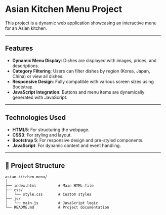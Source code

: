 # Asian Kitchen Menu Project

This project is a dynamic web application showcasing an interactive menu for an Asian kitchen.

---

## Features

- **Dynamic Menu Display**: Dishes are displayed with images, prices, and descriptions.  
- **Category Filtering**: Users can filter dishes by region (Korea, Japan, China) or view all dishes.  
- **Responsive Design**: Fully compatible with various screen sizes using Bootstrap.  
- **JavaScript Integration**: Buttons and menu items are dynamically generated with JavaScript.

---

## Technologies Used

- **HTML5**: For structuring the webpage.  
- **CSS3**: For styling and layout.  
- **Bootstrap 5**: For responsive design and pre-styled components.  
- **JavaScript**: For dynamic content and event handling.

---

## 📂 Project Structure 

```plaintext
asian-kitchen-menu/
│
├── index.html          # Main HTML file
├── css/
│   └── style.css       # Custom styles
├── js/
│   └── main.js         # JavaScript logic
└── README.md           # Project documentation
```
